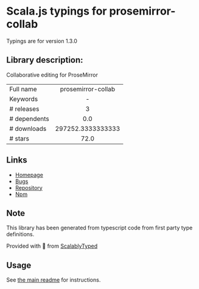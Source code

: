 
# Scala.js typings for prosemirror-collab

Typings are for version 1.3.0

## Library description:
Collaborative editing for ProseMirror

|                    |                 |
| ------------------ | :-------------: |
| Full name          | prosemirror-collab |
| Keywords           | - |
| # releases         | 3 |
| # dependents       | 0.0 |
| # downloads        | 297252.3333333333 |
| # stars            | 72.0 |

## Links
- [Homepage](https://github.com/prosemirror/prosemirror-collab#readme)
- [Bugs](https://github.com/prosemirror/prosemirror-collab/issues)
- [Repository](https://github.com/prosemirror/prosemirror-collab)
- [Npm](https://www.npmjs.com/package/prosemirror-collab)
    


## Note
This library has been generated from typescript code from first party type definitions.

Provided with :purple_heart: from [ScalablyTyped](https://github.com/oyvindberg/ScalablyTyped)

## Usage
See [the main readme](../../readme.md) for instructions.


